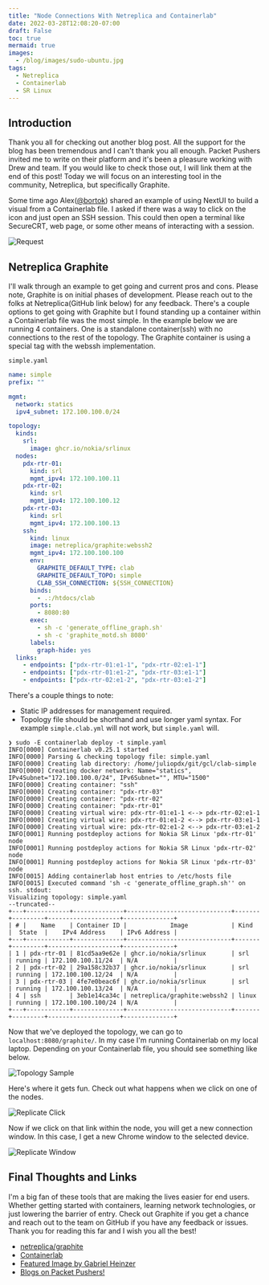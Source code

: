 ```yaml
---
title: "Node Connections With Netreplica and Containerlab"
date: 2022-03-28T12:08:20-07:00
draft: False
toc: true
mermaid: true
images:
  - /blog/images/sudo-ubuntu.jpg
tags:
  - Netreplica
  - Containerlab
  - SR Linux
---
```


## Introduction

Thank you all for checking out another blog post. All the support for the blog has been tremendous and I can't thank you all enough. Packet Pushers invited me to write on their platform and it's been a pleasure working with Drew and team. If you would like to check those out, I will link them at the end of this post! Today we will focus on an interesting tool in the community, Netreplica, but specifically Graphite.

Some time ago Alex([@bortok](https://twitter.com/Bortok)) shared an example of using NextUI to build a visual from a Containerlab file. I asked if there was a way to click on the icon and just open an SSH session. This could then open a terminal like SecureCRT, web page, or some other means of interacting with a session.

![Request](/blog/images/request-ssh.png)

## Netreplica Graphite

I'll walk through an example to get going and current pros and cons. Please note, Graphite is on initial phases of development. Please reach out to the folks at Netreplica(GitHub link below) for any feedback. There's a couple options to get going with Graphite but I found standing up a container within a Containerlab file was the most simple. In the example below we are running 4 containers. One is a standalone container(ssh) with no connections to the rest of the topology. The Graphite container is using a special tag with the webssh implementation.

`simple.yaml`

```yml
name: simple
prefix: ""

mgmt:
  network: statics
  ipv4_subnet: 172.100.100.0/24

topology:
  kinds:
    srl:
      image: ghcr.io/nokia/srlinux
  nodes:
    pdx-rtr-01:
      kind: srl
      mgmt_ipv4: 172.100.100.11
    pdx-rtr-02:
      kind: srl
      mgmt_ipv4: 172.100.100.12
    pdx-rtr-03:
      kind: srl
      mgmt_ipv4: 172.100.100.13
    ssh:
      kind: linux
      image: netreplica/graphite:webssh2
      mgmt_ipv4: 172.100.100.100
      env:
        GRAPHITE_DEFAULT_TYPE: clab
        GRAPHITE_DEFAULT_TOPO: simple
        CLAB_SSH_CONNECTION: ${SSH_CONNECTION}
      binds:
        - .:/htdocs/clab
      ports:
        - 8080:80
      exec:
        - sh -c 'generate_offline_graph.sh'
        - sh -c 'graphite_motd.sh 8080'
      labels:
        graph-hide: yes
  links:
    - endpoints: ["pdx-rtr-01:e1-1", "pdx-rtr-02:e1-1"]
    - endpoints: ["pdx-rtr-01:e1-2", "pdx-rtr-03:e1-1"]
    - endpoints: ["pdx-rtr-02:e1-2", "pdx-rtr-03:e1-2"]

```

There's a couple things to note:

- Static IP addresses for management required.
- Topology file should be shorthand and use longer yaml syntax. For example `simple.clab.yml` will not work, but `simple.yaml` will.

```shell
❯ sudo -E containerlab deploy -t simple.yaml
INFO[0000] Containerlab v0.25.1 started
INFO[0000] Parsing & checking topology file: simple.yaml
INFO[0000] Creating lab directory: /home/juliopdx/git/gcl/clab-simple
INFO[0000] Creating docker network: Name="statics", IPv4Subnet="172.100.100.0/24", IPv6Subnet="", MTU="1500"
INFO[0000] Creating container: "ssh"
INFO[0000] Creating container: "pdx-rtr-03"
INFO[0000] Creating container: "pdx-rtr-02"
INFO[0000] Creating container: "pdx-rtr-01"
INFO[0000] Creating virtual wire: pdx-rtr-01:e1-1 <--> pdx-rtr-02:e1-1
INFO[0000] Creating virtual wire: pdx-rtr-01:e1-2 <--> pdx-rtr-03:e1-1
INFO[0000] Creating virtual wire: pdx-rtr-02:e1-2 <--> pdx-rtr-03:e1-2
INFO[0001] Running postdeploy actions for Nokia SR Linux 'pdx-rtr-01' node
INFO[0001] Running postdeploy actions for Nokia SR Linux 'pdx-rtr-02' node
INFO[0001] Running postdeploy actions for Nokia SR Linux 'pdx-rtr-03' node
INFO[0015] Adding containerlab host entries to /etc/hosts file
INFO[0015] Executed command 'sh -c 'generate_offline_graph.sh'' on ssh. stdout:
Visualizing topology: simple.yaml
--truncated--
+---+------------+--------------+-----------------------------+-------+---------+--------------------+--------------+
| # |    Name    | Container ID |            Image            | Kind  |  State  |    IPv4 Address    | IPv6 Address |
+---+------------+--------------+-----------------------------+-------+---------+--------------------+--------------+
| 1 | pdx-rtr-01 | 81cd5aa9e62e | ghcr.io/nokia/srlinux       | srl   | running | 172.100.100.11/24  | N/A          |
| 2 | pdx-rtr-02 | 29a158c32b37 | ghcr.io/nokia/srlinux       | srl   | running | 172.100.100.12/24  | N/A          |
| 3 | pdx-rtr-03 | 4fe7e0beac6f | ghcr.io/nokia/srlinux       | srl   | running | 172.100.100.13/24  | N/A          |
| 4 | ssh        | 3eb1e14ca34c | netreplica/graphite:webssh2 | linux | running | 172.100.100.100/24 | N/A          |
+---+------------+--------------+-----------------------------+-------+---------+--------------------+--------------+
```

Now that we've deployed the topology, we can go to `localhost:8080/graphite/`. In my case I'm running Containerlab on my local laptop. Depending on your Containerlab file, you should see something like below.

![Topology Sample](/blog/images/replicate-demo.png)

Here's where it gets fun. Check out what happens when we click on one of the nodes.

![Replicate Click](/blog/images/replicate-click.png)

Now if we click on that link within the node, you will get a new connection window. In this case, I get a new Chrome window to the selected device.

![Replicate Window](/blog/images/replicate-window.png)

## Final Thoughts and Links

I'm a big fan of these tools that are making the lives easier for end users. Whether getting started with containers, learning network technologies, or just lowering the barrier of entry. Check out Graphite if you get a chance and reach out to the team on GitHub if you have any feedback or issues. Thank you for reading this far and I wish you all the best!

- [netreplica/graphite](https://github.com/netreplica/graphite)
- [Containerlab](https://containerlab.dev/)
- [Featured Image by Gabriel Heinzer](https://unsplash.com/photos/4Mw7nkQDByk)
- [Blogs on Packet Pushers!](https://packetpushers.net/author/julio-perez/)
